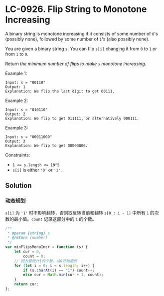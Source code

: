 # LC-0926. Flip String to Monotone Increasing

A binary string is monotone increasing if it consists of some number of `0`'s (possibly none), followed by some number of `1`'s (also possibly none).

You are given a binary string `s`. You can flip `s[i]` changing it from `0` to `1` or from `1` to `0`.

Return _the minimum number of flips to make `s` monotone increasing_.

Example 1:

```
Input: s = "00110"
Output: 1
Explanation: We flip the last digit to get 00111.
```

Example 2:

```
Input: s = "010110"
Output: 2
Explanation: We flip to get 011111, or alternatively 000111.
```

Example 3:

```
Input: s = "00011000"
Output: 2
Explanation: We flip to get 00000000.
```

Constraints:

-   `1 <= s.length <= 10^5`
-   `s[i]` is either `'0'` or `'1'`.

## Solution

### 动态规划

`s[i]` 为 `'1'` 时不影响翻转，否则取反转当前和翻转 `s[0 : i - 1]` 中所有 `1` 的次数的最小值。`count` 记录这部分中的 `1` 的个数。

```javascript
/**
 * @param {string} s
 * @return {number}
 */
var minFlipsMonoIncr = function (s) {
    let cur = 0,
        count = 0;
    // 因为要统计1的个数，从0开始遍历
    for (let i = 0; i < s.length; i++) {
        if (s.charAt(i) == "1") count++;
        else cur = Math.min(cur + 1, count);
    }
    return cur;
};
```
